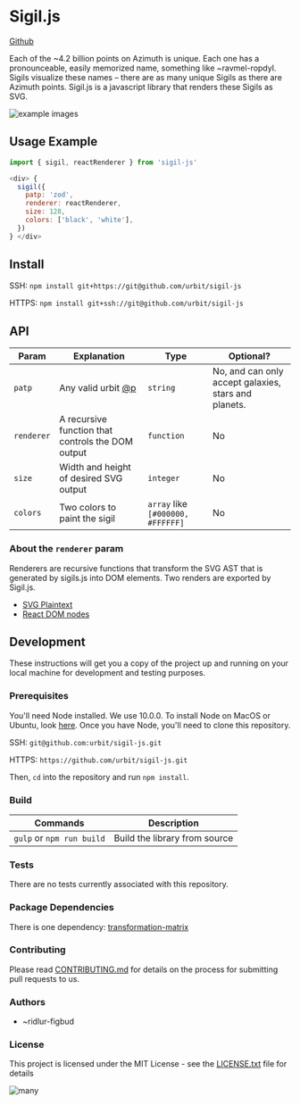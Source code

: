 # Sigil.js

[Github](https://github.com/urbit/sigil-js)

Each of the ~4.2 billion points on Azimuth is unique. Each one has a pronounceable, easily memorized name, something like ~ravmel-ropdyl. Sigils visualize these names – there are as many unique Sigils as there are Azimuth points. Sigil.js is a javascript library that renders these Sigils as SVG.

![example images](https://github.com/urbit/sigil-js/blob/master/docs/intro.png?raw=true)

## Usage Example

 ```js
 import { sigil, reactRenderer } from 'sigil-js'

 <div> {
   sigil({
     patp: 'zod',
     renderer: reactRenderer,
     size: 128,
     colors: ['black', 'white'],
   })
 } </div>

 ```

## Install

SSH: `npm install git+https://git@github.com/urbit/sigil-js`

HTTPS: `npm install git+ssh://git@github.com/urbit/sigil-js`

## API

 |Param     | Explanation                                                                                    | Type                                                | Optional?
 | ---------| -----------------------------------------------------------------------------------------------|-----------------------------------------------------|------------------------|
 |`patp`      | Any valid urbit [@p](https://urbit.org/docs/learn/hoon/hoon-tutorial/nouns)                                                                             | `string` | No, and can only accept galaxies, stars and planets.
 |`renderer`  | A recursive function that controls the DOM output | `function`                               | No
 |`size`      | Width and height of desired SVG output                                                               | `integer`                                           | No |
 |`colors`      | Two colors to paint the sigil                                | `array` like `[#000000, #FFFFFF]`                                           | No

 ### About the `renderer` param

 Renderers are recursive functions that transform the SVG AST that is generated by sigils.js into DOM elements. Two renders are exported by Sigil.js.
 - [SVG Plaintext](https://github.com/urbit/sigil-js/src/stringRenderer.js)
 - [React DOM nodes](https://github.com/urbit/sigil-js/src/reactRenderer.js)



## Development
These instructions will get you a copy of the project up and running on your local machine for development and testing purposes.

### Prerequisites
You'll need Node installed. We use 10.0.0. To install Node on MacOS or Ubuntu, look [here](https://nodesource.com/blog/installing-node-js-tutorial-using-nvm-on-mac-os-x-and-ubuntu/). Once you have Node, you'll need to clone this repository.

SSH: `git@github.com:urbit/sigil-js.git`

HTTPS: `https://github.com/urbit/sigil-js.git`

Then, `cd` into the repository and run `npm install`.

### Build

|Commands              | Description                                   |
| -------------------- | --------------------------------------------- |
|`gulp` or `npm run build`| Build the library from source              |

### Tests

There are no tests currently associated with this repository.

### Package Dependencies
There is one dependency: [transformation-matrix](https://www.npmjs.com/package/transformation-matrix)

### Contributing
Please read [CONTRIBUTING.md](https://github.com/urbit/sigil-js/CONTRIBUTING.md) for details on the process for submitting pull requests to us.

### Authors
- ~ridlur-figbud

### License
This project is licensed under the MIT License - see the [LICENSE.txt](https://github.com/urbit/sigil-js/LICENSE.md) file for details

![many](https://github.com/urbit/sigil-js/blob/master/docs/many.png?raw=true)
